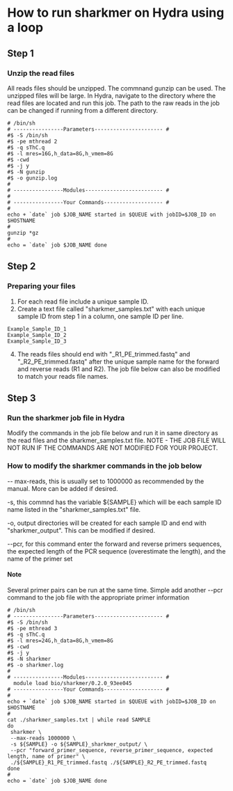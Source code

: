 # How to run sharkmer on Hydra using a loop

## Step 1
### Unzip the read files
All reads files should be unzipped. The commnand gunzip can be used. The unzipped files will
 be large. In Hydra, navigate to the directory where the read files are located and run this job. 
 The path to the raw reads in the job can be changed if running from a different directory.
 
 ```
 # /bin/sh
# ----------------Parameters---------------------- #
#$ -S /bin/sh
#$ -pe mthread 2
#$ -q sThC.q
#$ -l mres=16G,h_data=8G,h_vmem=8G
#$ -cwd
#$ -j y
#$ -N gunzip
#$ -o gunzip.log
#
# ----------------Modules------------------------- #
#
# ----------------Your Commands------------------- #
#
echo + `date` job $JOB_NAME started in $QUEUE with jobID=$JOB_ID on $HOSTNAME
#
gunzip *gz
#
echo = `date` job $JOB_NAME done
```
## Step 2
 ### Preparing your files
 
 1. For each read file include a unique sample ID. 
 2. Create a text file called "sharkmer_samples.txt" with each unique sample ID from step 1 in a
 column, one sample ID per line.

```
Example_Sample_ID_1
Example_Sample_ID_2
Example_Sample_ID_3
```

 4. The reads files should end with "_R1_PE_trimmed.fastq" and "_R2_PE_trimmed.fastq" after 
 the unique sample name for the forward and reverse reads (R1 and R2).
 The job file below can also be modified to match your reads file names.

## Step 3
### Run the sharkmer job file in Hydra
Modify the commands in the job file below and run it in same directory as the read files and the sharkmer_samples.txt file. NOTE - THE JOB FILE WILL NOT RUN IF THE COMMANDS ARE NOT MODIFIED FOR YOUR PROJECT.

### How to modify the sharkmer commands in the job below
-- max-reads, this is usually set to 1000000 as recommended by the manual. More can be added if desired.


-s, this commnd has the variable ${SAMPLE} which will be each sample ID name listed in the "sharkmer_samples.txt" file.

-o, output directories will be created for each sample ID and end with "sharkmer_output". This can be modified if desired.

--pcr, for this command enter the forward and reverse primers sequences, the expected length of the PCR sequence (overestimate the length), and the name of the primer set

#### Note
Several primer pairs can be run at the same time. Simple add another --pcr command to the job file with the appropriate primer information

```
# /bin/sh
# ----------------Parameters---------------------- #
#$ -S /bin/sh
#$ -pe mthread 3
#$ -q sThC.q
#$ -l mres=24G,h_data=8G,h_vmem=8G
#$ -cwd
#$ -j y
#$ -N sharkmer
#$ -o sharkmer.log
#
# ----------------Modules------------------------- #
  module load bio/sharkmer/0.2.0_93ee045
# ----------------Your Commands------------------- #
#
echo + `date` job $JOB_NAME started in $QUEUE with jobID=$JOB_ID on $HOSTNAME
#
cat ./sharkmer_samples.txt | while read SAMPLE 
do 
 sharkmer \
 --max-reads 1000000 \
 -s ${SAMPLE} -o ${SAMPLE}_sharkmer_output/ \
 --pcr "forward_primer_sequence, reverse_primer_sequence, expected length, name of primer" \
 ./${SAMPLE}_R1_PE_trimmed.fastq ./${SAMPLE}_R2_PE_trimmed.fastq 
done 
#
echo = `date` job $JOB_NAME done
```

